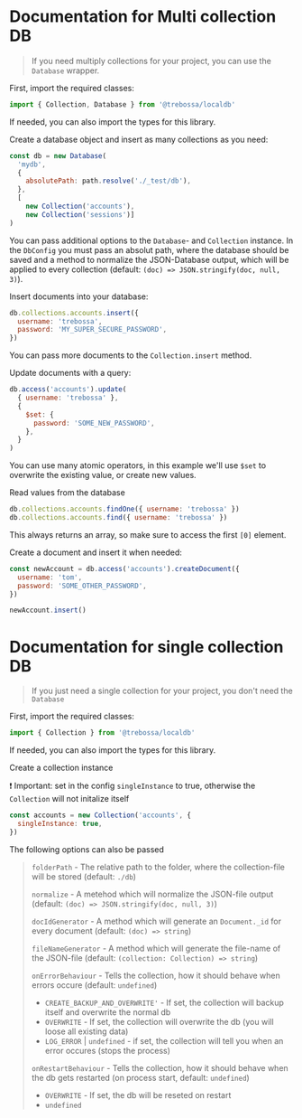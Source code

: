# Documentation for Multi collection DB

> If you need multiply collections for your project, you can use the `Database` wrapper.

First, import the required classes:

```javascript
import { Collection, Database } from '@trebossa/localdb'
```

If needed, you can also import the types for this library.

Create a database object and insert as many collections as you need:

```javascript
const db = new Database(
  'mydb',
  {
    absolutePath: path.resolve('./_test/db'),
  },
  [
	new Collection('accounts'), 
	new Collection('sessions')]
)
```

You can pass additional options to the `Database`- and `Collection` instance. In the `DbConfig` you must pass an absolut path, where the database should be saved and a method to normalize the JSON-Database output, which will be applied to every collection (default: `(doc) => JSON.stringify(doc, null, 3)`).

Insert documents into your database:

```javascript
db.collections.accounts.insert({
  username: 'trebossa',
  password: 'MY_SUPER_SECURE_PASSWORD',
})
```

You can pass more documents to the `Collection.insert` method.

Update documents with a query:

```javascript
db.access('accounts').update(
  { username: 'trebossa' },
  {
    $set: {
      password: 'SOME_NEW_PASSWORD',
    },
  }
)
```

You can use many atomic operators, in this example we'll use `$set` to overwrite the existing value, or create new values.

Read values from the database

```javascript
db.collections.accounts.findOne({ username: 'trebossa' })
db.collections.accounts.find({ username: 'trebossa' })
```

This always returns an array, so make sure to access the first `[0]` element.

Create a document and insert it when needed:

```javascript
const newAccount = db.access('accounts').createDocument({
  username: 'tom',
  password: 'SOME_OTHER_PASSWORD',
})

newAccount.insert()
```

# Documentation for single collection DB

> If you just need a single collection for your project, you don't need the `Database`

First, import the required classes:

```javascript
import { Collection } from '@trebossa/localdb'
```

If needed, you can also import the types for this library.

Create a collection instance

❗ Important: set in the config `singleInstance` to true, otherwise the `Collection` will not initalize itself

```javascript
const accounts = new Collection('accounts', {
  singleInstance: true,
})
```

The following options can also be passed

> `folderPath` - The relative path to the folder, where the collection-file will be stored (default: `./db`)
>
> `normalize` - A metehod which will normalize the JSON-file output (default: `(doc) => JSON.stringify(doc, null, 3)`)
>
> `docIdGenerator` - A method which will generate an `Document._id` for every document (default: `(doc) => string`)
>
> `fileNameGenerator` - A method which will generate the file-name of the JSON-file (default: `(collection: Collection) => string`)
>
> `onErrorBehaviour` - Tells the collection, how it should behave when errors occure (default: `undefined`)
>
> - `CREATE_BACKUP_AND_OVERWRITE'` - If set, the collection will backup itself and overwrite the normal db
> - `OVERWRITE` - If set, the collection will overwrite the db (you will loose all existing data)
> - `LOG_ERROR` | `undefined` - if set, the collection will tell you when an error occures (stops the process)
>
> `onRestartBehaviour` - Tells the collection, how it should behave when the db gets restarted (on process start, default: `undefined`)
>
> - `OVERWRITE` - If set, the db will be reseted on restart
> - `undefined`
